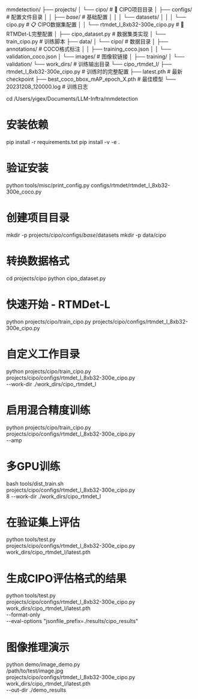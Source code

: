 mmdetection/
├── projects/
│   └── cipo/                           # 🎯 CIPO项目目录
│       ├── configs/                    # 配置文件目录
│       │   ├── _base_/                 # 基础配置
│       │   │   └── datasets/
│       │   │       └── cipo.py         # 📋 CIPO数据集配置
│       │   └── rtmdet_l_8xb32-300e_cipo.py  # 🚀 RTMDet-L完整配置
│       ├── cipo_dataset.py             # 数据集类实现
│       └── train_cipo.py               # 训练脚本
├── data/
│   └── cipo/                           # 数据目录
│       ├── annotations/                # COCO格式标注
│       │   ├── training_coco.json
│       │   └── validation_coco.json
│       └── images/                     # 图像软链接
│           ├── training/
│           └── validation/
└── work_dirs/                          # 训练输出目录
    └── cipo_rtmdet_l/
        ├── rtmdet_l_8xb32-300e_cipo.py # 训练时的完整配置
        ├── latest.pth                   # 最新checkpoint
        ├── best_coco_bbox_mAP_epoch_X.pth  # 最佳模型
        └── 20231208_120000.log         # 训练日志


cd /Users/yigex/Documents/LLM-Inftra/mmdetection

# 安装依赖
pip install -r requirements.txt
pip install -v -e .

# 验证安装
python tools/misc/print_config.py configs/rtmdet/rtmdet_l_8xb32-300e_coco.py

# 创建项目目录
mkdir -p projects/cipo/configs/_base_/datasets
mkdir -p data/cipo

# 转换数据格式
cd projects/cipo
python cipo_dataset.py

# 快速开始 - RTMDet-L
python projects/cipo/train_cipo.py projects/cipo/configs/rtmdet_l_8xb32-300e_cipo.py

# 自定义工作目录
python projects/cipo/train_cipo.py \
    projects/cipo/configs/rtmdet_l_8xb32-300e_cipo.py \
    --work-dir ./work_dirs/cipo_rtmdet_l

# 启用混合精度训练
python projects/cipo/train_cipo.py \
    projects/cipo/configs/rtmdet_l_8xb32-300e_cipo.py \
    --amp

# 多GPU训练
bash tools/dist_train.sh \
    projects/cipo/configs/rtmdet_l_8xb32-300e_cipo.py \
    8 --work-dir ./work_dirs/cipo_rtmdet_l

# 在验证集上评估
python tools/test.py \
    projects/cipo/configs/rtmdet_l_8xb32-300e_cipo.py \
    work_dirs/cipo_rtmdet_l/latest.pth

# 生成CIPO评估格式的结果
python tools/test.py \
    projects/cipo/configs/rtmdet_l_8xb32-300e_cipo.py \
    work_dirs/cipo_rtmdet_l/latest.pth \
    --format-only \
    --eval-options "jsonfile_prefix=./results/cipo_results"

# 图像推理演示
python demo/image_demo.py \
    /path/to/test/image.jpg \
    projects/cipo/configs/rtmdet_l_8xb32-300e_cipo.py \
    work_dirs/cipo_rtmdet_l/latest.pth \
    --out-dir ./demo_results